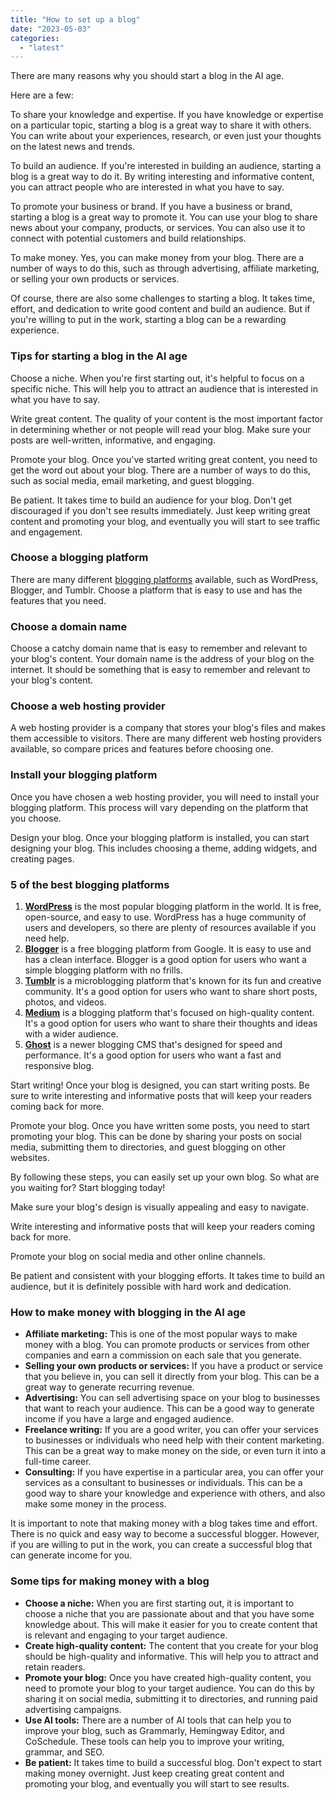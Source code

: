 ```yaml
---
title: "How to set up a blog"
date: "2023-05-03"
categories: 
  - "latest"
---
```


There are many reasons why you should start a blog in the AI age.

Here are a few:

To share your knowledge and expertise. If you have knowledge or expertise on a particular topic, starting a blog is a great way to share it with others. You can write about your experiences, research, or even just your thoughts on the latest news and trends.

To build an audience. If you're interested in building an audience, starting a blog is a great way to do it. By writing interesting and informative content, you can attract people who are interested in what you have to say.

To promote your business or brand. If you have a business or brand, starting a blog is a great way to promote it. You can use your blog to share news about your company, products, or services. You can also use it to connect with potential customers and build relationships.

To make money. Yes, you can make money from your blog. There are a number of ways to do this, such as through advertising, affiliate marketing, or selling your own products or services.

Of course, there are also some challenges to starting a blog. It takes time, effort, and dedication to write good content and build an audience. But if you're willing to put in the work, starting a blog can be a rewarding experience.

### Tips for starting a blog in the AI age

Choose a niche. When you're first starting out, it's helpful to focus on a specific niche. This will help you to attract an audience that is interested in what you have to say.

Write great content. The quality of your content is the most important factor in determining whether or not people will read your blog. Make sure your posts are well-written, informative, and engaging.

Promote your blog. Once you've started writing great content, you need to get the word out about your blog. There are a number of ways to do this, such as social media, email marketing, and guest blogging.

Be patient. It takes time to build an audience for your blog. Don't get discouraged if you don't see results immediately. Just keep writing great content and promoting your blog, and eventually you will start to see traffic and engagement.

### Choose a blogging platform

There are many different [blogging platforms](https://kokitree.com/blog/web-builders/) available, such as WordPress, Blogger, and Tumblr. Choose a platform that is easy to use and has the features that you need.

### Choose a domain name

Choose a catchy domain name that is easy to remember and relevant to your blog's content. Your domain name is the address of your blog on the internet. It should be something that is easy to remember and relevant to your blog's content.

### Choose a web hosting provider

A web hosting provider is a company that stores your blog's files and makes them accessible to visitors. There are many different web hosting providers available, so compare prices and features before choosing one.

### Install your blogging platform

Once you have chosen a web hosting provider, you will need to install your blogging platform. This process will vary depending on the platform that you choose.

Design your blog. Once your blogging platform is installed, you can start designing your blog. This includes choosing a theme, adding widgets, and creating pages.

### 5 of the best blogging platforms

1. [**WordPress**](https://wordpress.org/) is the most popular blogging platform in the world. It is free, open-source, and easy to use. WordPress has a huge community of users and developers, so there are plenty of resources available if you need help.
2. [**Blogger**](https://www.blogger.com/) is a free blogging platform from Google. It is easy to use and has a clean interface. Blogger is a good option for users who want a simple blogging platform with no frills.
3. [**Tumblr**](https://www.tumblr.com/) is a microblogging platform that's known for its fun and creative community. It's a good option for users who want to share short posts, photos, and videos.
4. [**Medium**](https://medium.com/) is a blogging platform that's focused on high-quality content. It's a good option for users who want to share their thoughts and ideas with a wider audience.
5. [**Ghost**](https://kokitree.com/posts/ghost-review/) is a newer blogging CMS that's designed for speed and performance. It's a good option for users who want a fast and responsive blog.

Start writing! Once your blog is designed, you can start writing posts. Be sure to write interesting and informative posts that will keep your readers coming back for more.

Promote your blog. Once you have written some posts, you need to start promoting your blog. This can be done by sharing your posts on social media, submitting them to directories, and guest blogging on other websites.

By following these steps, you can easily set up your own blog. So what are you waiting for? Start blogging today!

Make sure your blog's design is visually appealing and easy to navigate.

Write interesting and informative posts that will keep your readers coming back for more.

Promote your blog on social media and other online channels.

Be patient and consistent with your blogging efforts. It takes time to build an audience, but it is definitely possible with hard work and dedication.

### How to make money with blogging in the AI age

- **Affiliate marketing:** This is one of the most popular ways to make money with a blog. You can promote products or services from other companies and earn a commission on each sale that you generate.
- **Selling your own products or services:** If you have a product or service that you believe in, you can sell it directly from your blog. This can be a great way to generate recurring revenue.
- **Advertising:** You can sell advertising space on your blog to businesses that want to reach your audience. This can be a good way to generate income if you have a large and engaged audience.
- **Freelance writing:** If you are a good writer, you can offer your services to businesses or individuals who need help with their content marketing. This can be a great way to make money on the side, or even turn it into a full-time career.
- **Consulting:** If you have expertise in a particular area, you can offer your services as a consultant to businesses or individuals. This can be a good way to share your knowledge and experience with others, and also make some money in the process.

It is important to note that making money with a blog takes time and effort. There is no quick and easy way to become a successful blogger. However, if you are willing to put in the work, you can create a successful blog that can generate income for you.

### Some tips for making money with a blog

- **Choose a niche:** When you are first starting out, it is important to choose a niche that you are passionate about and that you have some knowledge about. This will make it easier for you to create content that is relevant and engaging to your target audience.
- **Create high-quality content:** The content that you create for your blog should be high-quality and informative. This will help you to attract and retain readers.
- **Promote your blog:** Once you have created high-quality content, you need to promote your blog to your target audience. You can do this by sharing it on social media, submitting it to directories, and running paid advertising campaigns.
- **Use AI tools:** There are a number of AI tools that can help you to improve your blog, such as Grammarly, Hemingway Editor, and CoSchedule. These tools can help you to improve your writing, grammar, and SEO.
- **Be patient:** It takes time to build a successful blog. Don't expect to start making money overnight. Just keep creating great content and promoting your blog, and eventually you will start to see results.

